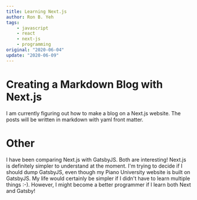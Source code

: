 ```yaml
---
title: Learning Next.js
author: Ron B. Yeh
tags:
    - javascript
    - react
    - next-js
    - programming
original: "2020-06-04"
update: "2020-06-09"
---
```


# Creating a Markdown Blog with Next.js
I am currently figuring out how to make a blog on a Next.js website. The posts will be written in markdown with yaml front matter.

# Other
I have been comparing Next.js with GatsbyJS. Both are interesting! Next.js is definitely simpler to understand at the moment. I'm trying to decide if I should dump GatsbyJS, even though my Piano University website is built on GatsbyJS. My life would certainly be simpler if I didn't have to learn multiple things :-). However, I might become a better programmer if I learn both Next and Gatsby!